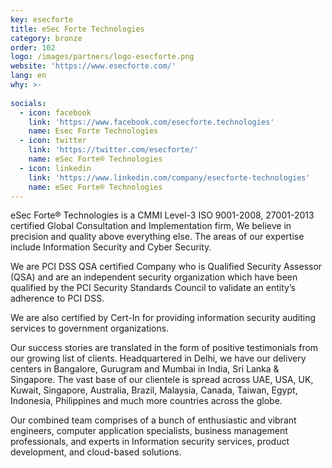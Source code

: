 ```yaml
---
key: esecforte
title: eSec Forte Technologies
category: bronze
order: 102
logo: /images/partners/logo-esecforte.png
website: 'https://www.esecforte.com/'
lang: en
why: >-
    
socials:
  - icon: facebook
    link: 'https://www.facebook.com/esecforte.technologies'
    name: Esec Forte Technologies
  - icon: twitter
    link: 'https://twitter.com/esecforte/'
    name: eSec Forte® Technologies
  - icon: linkedin
    link: 'https://www.linkedin.com/company/esecforte-technologies'
    name: eSec Forte® Technologies
---
```

eSec Forte® Technologies is a CMMI Level-3 ISO 9001-2008, 27001-2013 certified Global Consultation and Implementation firm, We believe in precision and quality above everything else. The areas of our expertise include Information Security and Cyber Security.

We are PCI DSS QSA certified Company who is Qualified Security Assessor (QSA) and are an  independent security organization which have been qualified by the PCI Security Standards Council to validate an entity’s adherence to PCI DSS.

We are also certified by Cert-In for providing information security auditing services to government organizations.

Our success stories are translated in the form of positive testimonials from our growing list of clients. Headquartered in Delhi, we have our delivery centers in Bangalore, Gurugram and Mumbai in India, Sri Lanka & Singapore. The vast base of our clientele is spread across UAE, USA, UK, Kuwait, Singapore, Australia, Brazil, Malaysia, Canada, Taiwan, Egypt, Indonesia, Philippines and much more countries across the globe.

Our combined team comprises of a bunch of enthusiastic and vibrant engineers, computer application specialists, business management professionals, and experts in Information security services, product development, and cloud-based solutions.
